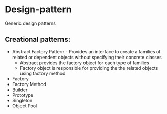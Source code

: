 # Design-pattern
   Generic design patterns
   
## Creational patterns:
* Abstract Factory Pattern - 
    Provides an interface to create a families
    of related or dependent objects without specifying 
    their concrete classes
    - Abstract provides the factory object for each type of families
    - Factory object is responsible for providing the the related objects using factory method
* Factory
* Factory Method
* Builder
* Prototype
* Singleton
* Object Pool
        
